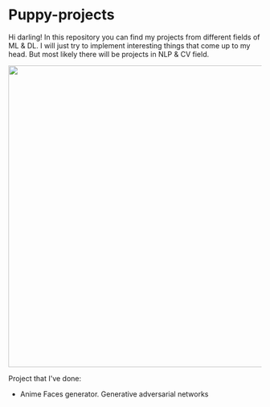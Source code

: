 # Puppy-projects

Hi darling! In this repository you can find my projects from different fields of ML & DL. I will just try to implement interesting things that come up to my head. But most likely there will be projects in NLP & CV field. 

<img src='https://images.saymedia-content.com/.image/t_share/MTk3OTg0MDg5NTM2OTk2NTEz/how-to-generate-ai-art-using-midjourney.png' width=600>

Project that I've done: 

* Anime Faces generator. Generative adversarial networks
